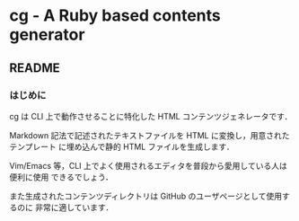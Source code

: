 cg - A Ruby based contents generator
================================================================================


README
--------------------------------------------------------------------------------


### はじめに

cg は CLI 上で動作させることに特化した HTML コンテンツジェネレータです．

Markdown 記法で記述されたテキストファイルを HTML に変換し，用意されたテンプレート
に埋め込んで静的 HTML ファイルを生成します．

Vim/Emacs 等，CLI 上でよく使用されるエディタを普段から愛用している人は便利に使用
できるでしょう．

また生成されたコンテンツディレクトリは GitHub のユーザページとして使用するのに
非常に適しています．

